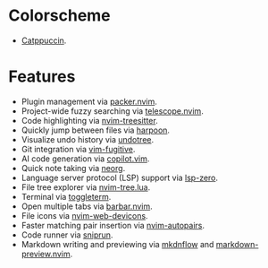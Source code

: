 # Colorscheme #
+ [Catppuccin](https://github.com/catppuccin/nvim).

# Features #

+ Plugin management via [packer.nvim](https://github.com/wbthomason/packer.nvim).
+ Project-wide fuzzy searching via [telescope.nvim](https://github.com/nvim-telescope/telescope.nvim).
+ Code highlighting via [nvim-treesitter](https://github.com/nvim-treesitter/nvim-treesitter).
+ Quickly jump between files via [harpoon](https://github.com/ThePrimeagen/harpoon).
+ Visualize undo history via [undotree](https://github.com/mbbill/undotree).
+ Git integration via [vim-fugitive](https://github.com/tpope/vim-fugitive).
+ AI code generation via [copilot.vim](https://github.com/github/copilot.vim).
+ Quick note taking via [neorg](https://github.com/nvim-neorg/neorg).
+ Language server protocol (LSP) support via [lsp-zero](https://github.com/VonHeikemen/lsp-zero.nvim).
+ File tree explorer via [nvim-tree.lua](https://github.com/nvim-tree/nvim-tree.lua).
+ Terminal via [toggleterm](https://github.com/akinsho/toggleterm.nvim).
+ Open multiple tabs via [barbar.nvim](https://github.com/romgrk/barbar.nvim).
+ File icons via [nvim-web-devicons](https://github.com/nvim-tree/nvim-web-devicons).
+ Faster matching pair insertion via [nvim-autopairs](https://github.com/windwp/nvim-autopairs).
+ Code runner via [sniprun](https://github.com/michaelb/sniprun).
+ Markdown writing and previewing via [mkdnflow](https://github.com/jakewvincent/mkdnflow.nvim) and [markdown-preview.nvim](https://github.com/iamcco/markdown-preview.nvim).
